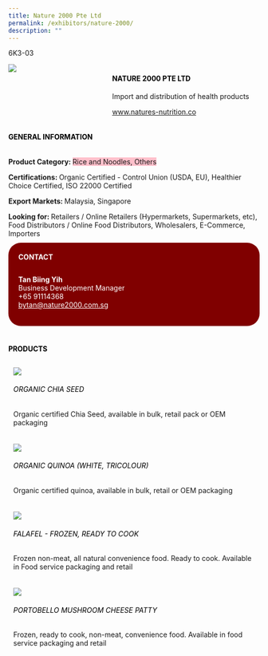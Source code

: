 ```yaml
---
title: Nature 2000 Pte Ltd
permalink: /exhibitors/nature-2000/
description: ""
---
```

<head>
	<div class="flex-paragraph">
		<!--hi there! this is a comment and will provide you with instructional guides-->
		<!--insert booth number here!-->
		<p style="text-transform: uppercase">6K3-03</p></div>
			<div class="flex-container" style="display: flex; flex-wrap: wrap;">
				<!--insert DOWNLOAD link of company logo between the " marks!-->
			<div class="card sgds" style="flex: 1 1 40%; display: block;"><img src="https://drive.google.com/u/0/uc?id=1_rw5snvg0aZXzPq0BnPsTQZ6RLZeQ7Rw&export=download"></div>
	<div class="card-sgds" style="flex: 1 1 58%; display: block; margin-left: 3px">
		<h4 style="text-transform: uppercase; color: black;"><!--insert the exhibitor's name between the <b> tags here--><b>Nature 2000 Pte Ltd</b></h4><!--insert the exhibitor's description between the <p> tags here-->
		<p>Import and distribution of health products</p>
		<!--insert the exhibitor's website link, making sure there is "https:// www." present please. make sure the entire https link goes in between the " marks-->
		<p><a href="https://www.natures-nutrition.co" target="_blank"><!--insert the www website link here (no need for https)-->www.natures-nutrition.co</a></p>
	</div>
</div>
</head>

<body>
	<h4 style="text-transform: uppercase; color: black;"><b>General Information</b></h4>
		<div class="flex-container" style="display: flex; flex-wrap: wrap;">
			<div class="card sgds" style="flex: 1 1 65%; display: block; align-self: stretch">
			<div class="flex-paragraph">
			<p><b>Product Category: </b><span style=" background-color: pink; border-radius: 10 px;"><!--insert the exhibitor's pdt cat between the <p> tags here-->Rice and Noodles, Others</span></p> 
				<p><b>Certifications: </b><!--insert all the exhibitor's certifications between the </b> and </p> here-->Organic Certified - Control Union (USDA, EU), Healthier Choice Certified, ISO 22000 Certified</p>
			<p><b>Export Markets: </b><!--insert all the exhibitor's export markets between the </b> and </p> here-->Malaysia, Singapore</p>
			<p style="margin-bottom: 10px;"><b>Looking for: </b><!--insert all the exhibitor's potential business partners between the </b> and </p> here-->Retailers / Online Retailers (Hypermarkets, Supermarkets, etc), Food Distributors / Online Food Distributors, Wholesalers, E-Commerce, Importers</p>
			</div>
		</div>
		<div class="card sgds" style="flex: 1 1 35%; padding: 10px; display: block; background-color: maroon; border-radius: 25px; align-self: center;">
		<h4 style="color: white; margin-top: 10px; margin-left: 10px;">CONTACT</h4>
		<div class="flex-paragraph">
			<!--replace with exhibitor's: -->
			<p style="padding: 10px; color: white;"><b><!-- POC name-->Tan Biing Yih</b><br><!-- designation-->Business Development Manager<br><!--contact number-->+65 91114368<br><!-- for linking purposes, insert their email after "mailto:"...--><a href="mailto:bytan@nature2000.com.sg" style="color: white;"><!--...and also include the display email before </a> here-->bytan@nature2000.com.sg</a></p>
		</div>
			</div>
		</div>
	<br>
		<h4 style="text-transform: uppercase; color: black;"><b>products</b></h4>
<div style="display: flex; flex-wrap: wrap;">
  <div class="card sgds" style="flex: 1 1 47%; margin: 10px; display: block;"><!--insert the exhibitor's DOWNLOAD image for product between the " marks here-->
	<div class="flex-image" style="display: block;"><img src="https://drive.google.com/u/0/uc?id=1yUyNKRbqpfr6eogZR_3vyRJne4iGycNk&export=download"></div>
	<div class="flex-paragraph">
		<h6 style="text-transform: uppercase; color: black;"><!--insert product name before </h6> and product description after <p>-->Organic Chia Seed</h6>
		<p>Organic certified Chia Seed, available in bulk, retail pack or OEM packaging</p></div>
	</div>
		<div class="card sgds" style="flex: 1 1 47%; margin: 10px; display: block;">
		<div class="flex-image" style="display: block;"><img src="https://drive.google.com/u/0/uc?id=1bqYShStK0sWXjseNDVVe3SmHD4RmlSQM&export=download"></div>
	<div class="flex-paragraph">
		<h6 style="text-transform: uppercase; color: black;">Organic Quinoa (White, Tricolour)</h6>
		<p>Organic certified quinoa, available in bulk, retail or OEM packaging</p></div>
	</div>
		<div class="card sgds" style="flex: 1 1 47%; margin: 10px; display: block;">
		<div class="flex-image" style="display: block;"><img src="https://drive.google.com/u/0/uc?id=118XqbkiTJ_3gDg0D9rVEH7buOwzkkxOV&export=download"></div>
	<div class="flex-paragraph">
		<h6 style="text-transform: uppercase; color: black;">Falafel - Frozen, ready to cook</h6>
		<p>Frozen non-meat, all natural convenience food. Ready to cook. Available in Food service packaging and retail</p></div>
		</div>
		<div class="card sgds" style="flex: 1 1 47%; margin: 10px; display: block;">
		<div class="flex-image" style="display: block;"><img src="https://drive.google.com/u/0/uc?id=1MQYkKa9gn7BQb16dguRoOFE3Slho36vr&export=download"></div>
	<div class="flex-paragraph">
		<h6 style="text-transform: uppercase; color: black;">Portobello Mushroom Cheese Patty</h6>
		<p>Frozen, ready to cook, non-meat, convenience food. Available in food service packaging and retail</p></div>
	</div>
	<!--don't delete these 2 tags. double check how the layout looks on the right too and lemme know if there are any problems! thank u so much for ur hardwork!-->
	</div>
</body>